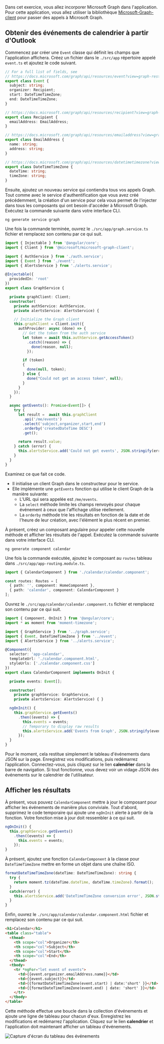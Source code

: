 <!-- markdownlint-disable MD002 MD041 -->

Dans cet exercice, vous allez incorporer Microsoft Graph dans l'application. Pour cette application, vous allez utiliser la bibliothèque [Microsoft-Graph-client](https://github.com/microsoftgraph/msgraph-sdk-javascript) pour passer des appels à Microsoft Graph.

## <a name="get-calendar-events-from-outlook"></a>Obtenir des événements de calendrier à partir d'Outlook

Commencez par créer une `Event` classe qui définit les champs que l'application affichera. Créez un fichier dans le `./src/app` répertoire appelé `event.ts` et ajoutez le code suivant.

```TypeScript
// For a full list of fields, see
// https://docs.microsoft.com/graph/api/resources/event?view=graph-rest-1.0
export class Event {
  subject: string;
  organizer: Recipient;
  start: DateTimeTimeZone;
  end: DateTimeTimeZone;
}

// https://docs.microsoft.com/graph/api/resources/recipient?view=graph-rest-1.0
export class Recipient {
  emailAddress: EmailAddress;
}

// https://docs.microsoft.com/graph/api/resources/emailaddress?view=graph-rest-1.0
export class EmailAddress {
  name: string;
  address: string;
}

// https://docs.microsoft.com/graph/api/resources/datetimetimezone?view=graph-rest-1.0
export class DateTimeTimeZone {
  dateTime: string;
  timeZone: string;
}
```

Ensuite, ajoutez un nouveau service qui contiendra tous vos appels Graph. Tout comme avec le service d'authentification que vous avez créé précédemment, la création d'un service pour cela vous permet de l'injecter dans tous les composants qui ont besoin d'accéder à Microsoft Graph. Exécutez la commande suivante dans votre interface CLI.

```Shell
ng generate service graph
```

Une fois la commande terminée, ouvrez le `./src/app/graph.service.ts` fichier et remplacez son contenu par ce qui suit.

```TypeScript
import { Injectable } from '@angular/core';
import { Client } from '@microsoft/microsoft-graph-client';

import { AuthService } from './auth.service';
import { Event } from './event';
import { AlertsService } from './alerts.service';

@Injectable({
  providedIn: 'root'
})
export class GraphService {

  private graphClient: Client;
  constructor(
    private authService: AuthService,
    private alertsService: AlertsService) {

    // Initialize the Graph client
    this.graphClient = Client.init({
      authProvider: async (done) => {
        // Get the token from the auth service
        let token = await this.authService.getAccessToken()
          .catch((reason) => {
            done(reason, null);
          });

        if (token)
        {
          done(null, token);
        } else {
          done("Could not get an access token", null);
        }
      }
    });
  }

  async getEvents(): Promise<Event[]> {
    try {
      let result =  await this.graphClient
        .api('/me/events')
        .select('subject,organizer,start,end')
        .orderby('createdDateTime DESC')
        .get();

      return result.value;
    } catch (error) {
      this.alertsService.add('Could not get events', JSON.stringify(error, null, 2));
    }
  }
}
```

Examinez ce que fait ce code.

- Il initialise un client Graph dans le constructeur pour le service.
- Elle implémente une `getEvents` fonction qui utilise le client Graph de la manière suivante:
  - L'URL qui sera appelée est `/me/events`.
  - La `select` méthode limite les champs renvoyés pour chaque événement à ceux que l'affichage utilise réellement.
  - La `orderby` méthode trie les résultats en fonction de la date et de l'heure de leur création, avec l'élément le plus récent en premier.

À présent, créez un composant angulaire pour appeler cette nouvelle méthode et afficher les résultats de l'appel. Exécutez la commande suivante dans votre interface CLI.

```Shell
ng generate component calendar
```

Une fois la commande exécutée, ajoutez le composant au `routes` tableau dans `./src/app/app-routing.module.ts`.

```TypeScript
import { CalendarComponent } from './calendar/calendar.component';

const routes: Routes = [
  { path: '', component: HomeComponent },
  { path: 'calendar', component: CalendarComponent }
];
```

Ouvrez le `./src/app/calendar/calendar.component.ts` fichier et remplacez son contenu par ce qui suit.

```TypeScript
import { Component, OnInit } from '@angular/core';
import * as moment from 'moment-timezone';

import { GraphService } from '../graph.service';
import { Event, DateTimeTimeZone } from '../event';
import { AlertsService } from '../alerts.service';

@Component({
  selector: 'app-calendar',
  templateUrl: './calendar.component.html',
  styleUrls: ['./calendar.component.css']
})
export class CalendarComponent implements OnInit {

  private events: Event[];

  constructor(
    private graphService: GraphService,
    private alertsService: AlertsService) { }

  ngOnInit() {
    this.graphService.getEvents()
      .then((events) => {
        this.events = events;
        // Temporary to display raw results
        this.alertsService.add('Events from Graph', JSON.stringify(events, null, 2));
      });
  }
}
```

Pour le moment, cela restitue simplement le tableau d'événements dans JSON sur la page. Enregistrez vos modifications, puis redémarrez l’application. Connectez-vous, puis cliquez sur le lien **calendrier** dans la barre de navigation. Si tout fonctionne, vous devez voir un vidage JSON des événements sur le calendrier de l'utilisateur.

## <a name="display-the-results"></a>Afficher les résultats

À présent, vous pouvez `CalendarComponent` mettre à jour le composant pour afficher les événements de manière plus conviviale. Tout d'abord, supprimez le code temporaire qui ajoute une `ngOnInit` alerte à partir de la fonction. Votre fonction mise à jour doit ressembler à ce qui suit.

```TypeScript
ngOnInit() {
  this.graphService.getEvents()
    .then((events) => {
      this.events = events;
    });
}
```

À présent, ajoutez une fonction `CalendarComponent` à la classe pour `DateTimeTimeZone` mettre en forme un objet dans une chaîne ISO.

```TypeScript
formatDateTimeTimeZone(dateTime: DateTimeTimeZone): string {
  try {
    return moment.tz(dateTime.dateTime, dateTime.timeZone).format();
  }
  catch(error) {
    this.alertsService.add('DateTimeTimeZone conversion error', JSON.stringify(error));
  }
}
```

Enfin, ouvrez le `./src/app/calendar/calendar.component.html` fichier et remplacez son contenu par ce qui suit.

```html
<h1>Calendar</h1>
<table class="table">
  <thead>
    <th scope="col">Organizer</th>
    <th scope="col">Subject</th>
    <th scope="col">Start</th>
    <th scope="col">End</th>
  </thead>
  <tbody>
    <tr *ngFor="let event of events">
      <td>{{event.organizer.emailAddress.name}}</td>
      <td>{{event.subject}}</td>
      <td>{{formatDateTimeTimeZone(event.start) | date:'short' }}</td>
      <td>{{formatDateTimeTimeZone(event.end) | date: 'short' }}</td>
    </tr>
  </tbody>
</table>
```

Cette méthode effectue une boucle dans la collection d'événements et ajoute une ligne de tableau pour chacun d'eux. Enregistrez les modifications et redémarrez l'application. Cliquez sur le lien **calendrier** et l'application doit maintenant afficher un tableau d'événements.

![Capture d'écran du tableau des événements](./images/add-msgraph-01.png)